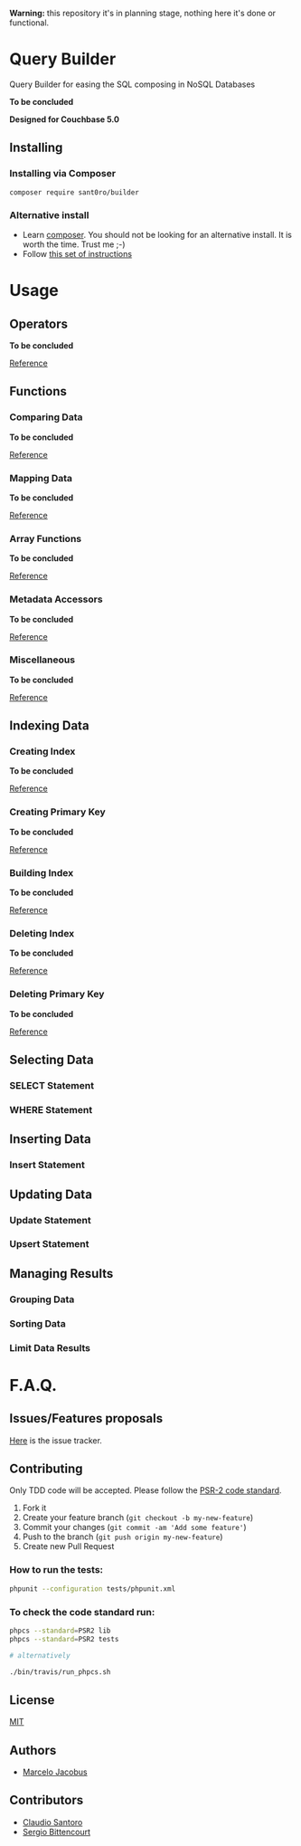 **Warning:** this repository it's in planning stage, nothing here it's done or functional.

# Query Builder

Query Builder for easing the SQL composing in NoSQL Databases

**To be concluded**

**Designed for Couchbase 5.0**

## Installing

### Installing via Composer

`composer require sant0ro/builder`

### Alternative install
- Learn [composer](https://getcomposer.org). You should not be looking for an alternative install. It is worth the time. Trust me ;-)
- Follow [this set of instructions](#installing-via-composer)

# Usage

## Operators

**To be concluded**

[Reference](https://developer.couchbase.com/documentation/server/5.0/n1ql/n1ql-language-reference/operators.html)

## Functions

### Comparing Data

**To be concluded**

[Reference](https://developer.couchbase.com/documentation/server/5.0/n1ql/n1ql-language-reference/comparisonfun.html)

### Mapping Data

**To be concluded**

[Reference](https://developer.couchbase.com/documentation/server/5.0/n1ql/n1ql-language-reference/jsonfun.html)

### Array Functions

**To be concluded**

[Reference](https://developer.couchbase.com/documentation/server/5.0/n1ql/n1ql-language-reference/arrayfun.html)

### Metadata Accessors

**To be concluded**

[Reference](https://developer.couchbase.com/documentation/server/5.0/n1ql/n1ql-language-reference/metafun.html)

### Miscellaneous

**To be concluded**

[Reference](https://developer.couchbase.com/documentation/server/5.0/n1ql/n1ql-language-reference/metafun.html)

## Indexing Data

### Creating Index

**To be concluded**

[Reference](https://developer.couchbase.com/documentation/server/5.0/n1ql/n1ql-language-reference/createindex.html)

### Creating Primary Key

**To be concluded**

[Reference](https://developer.couchbase.com/documentation/server/5.0/n1ql/n1ql-language-reference/createprimaryindex.html)

### Building Index

**To be concluded**

[Reference](https://developer.couchbase.com/documentation/server/5.0/n1ql/n1ql-language-reference/build-index.html)

### Deleting Index

**To be concluded**

[Reference](https://developer.couchbase.com/documentation/server/5.0/n1ql/n1ql-language-reference/dropindex.html)

### Deleting Primary Key

**To be concluded**

[Reference](hhttps://developer.couchbase.com/documentation/server/5.0/n1ql/n1ql-language-reference/dropprimaryindex.html)

## Selecting Data

### SELECT Statement

### WHERE Statement

## Inserting Data

### Insert Statement

## Updating Data

### Update Statement

### Upsert Statement

## Managing Results

### Grouping Data

### Sorting Data

### Limit Data Results

# F.A.Q.

## Issues/Features proposals

[Here](https://github.com/sant0ro/builder/issues) is the issue tracker.

## Contributing

Only TDD code will be accepted. Please follow the [PSR-2 code standard](https://github.com/php-fig/fig-standards/blob/master/accepted/PSR-2-coding-style-guide.md).

1. Fork it
2. Create your feature branch (`git checkout -b my-new-feature`)
3. Commit your changes (`git commit -am 'Add some feature'`)
4. Push to the branch (`git push origin my-new-feature`)
5. Create new Pull Request

### How to run the tests:

```bash
phpunit --configuration tests/phpunit.xml
```

### To check the code standard run:

```bash
phpcs --standard=PSR2 lib
phpcs --standard=PSR2 tests

# alternatively

./bin/travis/run_phpcs.sh
```

## License
[MIT](MIT-LICENSE)

## Authors

- [Marcelo Jacobus](https://github.com/mjacobus)

## Contributors

- [Claudio Santoro](https://github.com/sant0ro)
- [Sergio Bittencourt](https://github.com/Sergio-Bittencourt)
